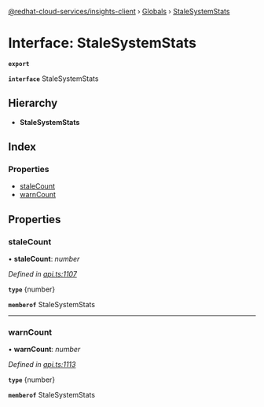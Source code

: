 [@redhat-cloud-services/insights-client](../README.md) › [Globals](../globals.md) › [StaleSystemStats](stalesystemstats.md)

# Interface: StaleSystemStats

**`export`** 

**`interface`** StaleSystemStats

## Hierarchy

* **StaleSystemStats**

## Index

### Properties

* [staleCount](stalesystemstats.md#stalecount)
* [warnCount](stalesystemstats.md#warncount)

## Properties

###  staleCount

• **staleCount**: *number*

*Defined in [api.ts:1107](https://github.com/RedHatInsights/javascript-clients/blob/master/packages/insights/api.ts#L1107)*

**`type`** {number}

**`memberof`** StaleSystemStats

___

###  warnCount

• **warnCount**: *number*

*Defined in [api.ts:1113](https://github.com/RedHatInsights/javascript-clients/blob/master/packages/insights/api.ts#L1113)*

**`type`** {number}

**`memberof`** StaleSystemStats
